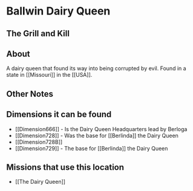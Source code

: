 # Ballwin Dairy Queen
## The Grill and Kill

## About
A dairy queen that found its way into being corrupted by evil. Found in a state in [[Missouri]] in the [[USA]].

## Other Notes

## Dimensions it can be found
- [[Dimension666]] - Is the Dairy Queen Headquarters lead by Berloga
- [[Dimension728]] - Was the base for [[Berlinda]] the Dairy Queen
-  [[Dimension728B]]
- [[Dimension729]] - The base for [[Berlinda]] the Dairy Queen

## Missions that use this location
- [[The Dairy Queen]]